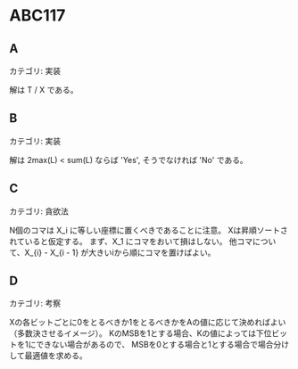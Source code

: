 # ABC117

## A
カテゴリ: 実装

解は T / X である。

## B
カテゴリ: 実装

解は 2max(L) < sum(L) ならば 'Yes', そうでなければ 'No' である。

## C
カテゴリ: 貪欲法

N個のコマは X_i に等しい座標に置くべきであることに注意。
Xは昇順ソートされていると仮定する。
まず、X_1 にコマをおいて損はしない。
他コマについて、X_{i} - X_{i - 1} が大きいiから順にコマを置けばよい。

## D
カテゴリ: 考察

Xの各ビットごとに0をとるべきか1をとるべきかをAの値に応じて決めればよい（多数決させるイメージ）。
KのMSBを1とする場合、Kの値によっては下位ビットを1にできない場合があるので、
MSBを0とする場合と1とする場合で場合分けして最適値を求める。
